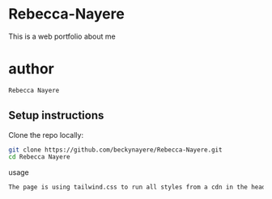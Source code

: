 # Rebecca-Nayere
This is a web portfolio about me

# author
```sh
Rebecca Nayere
```
## Setup instructions

Clone the repo locally:

```sh
git clone https://github.com/beckynayere/Rebecca-Nayere.git
cd Rebecca Nayere
```
usage

```sh
The page is using tailwind.css to run all styles from a cdn in the head tag
```



